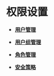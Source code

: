 # 权限设置<a name="admin_guide_000135"></a>

-   **[用户管理](用户管理.md)**  

-   **[用户组管理](用户组管理.md)**  

-   **[角色管理](角色管理.md)**  

-   **[安全策略](安全策略.md)**  


